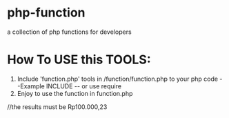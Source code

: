 # php-function
a collection of php functions for developers

# How To USE this TOOLS:
1. Include 'function.php' tools in /function/function.php to your php code
   --Example INCLUDE
   <?php include 'function/function.php' ?>
   -- or use require
   <?php require 'function/function.php' ?>
 2. Enjoy to use the function in function.php
   <?= rupiah(1000000.23) ?> //the results must be Rp100.000,23
